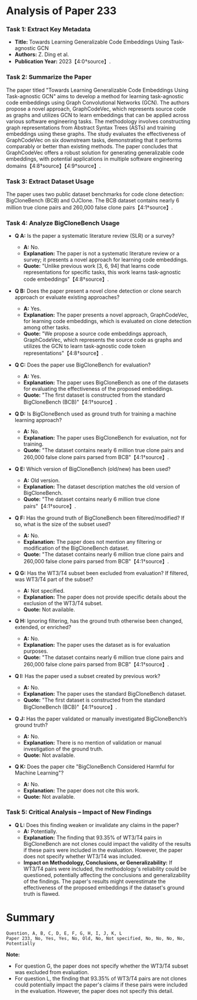 # Analysis of Paper 233

### Task 1: Extract Key Metadata

- **Title:** Towards Learning Generalizable Code Embeddings Using Task-agnostic GCN
- **Authors:** Z. Ding et al.
- **Publication Year:** 2023【4:0†source】.

### Task 2: Summarize the Paper

The paper titled "Towards Learning Generalizable Code Embeddings Using Task-agnostic GCN" aims to develop a method for learning task-agnostic code embeddings using Graph Convolutional Networks (GCN). The authors propose a novel approach, GraphCodeVec, which represents source code as graphs and utilizes GCN to learn embeddings that can be applied across various software engineering tasks. The methodology involves constructing graph representations from Abstract Syntax Trees (ASTs) and training embeddings using these graphs. The study evaluates the effectiveness of GraphCodeVec on six downstream tasks, demonstrating that it performs comparably or better than existing methods. The paper concludes that GraphCodeVec offers a robust solution for generating generalizable code embeddings, with potential applications in multiple software engineering domains【4:8†source】【4:9†source】.

### Task 3: Extract Dataset Usage

The paper uses two public dataset benchmarks for code clone detection: BigCloneBench (BCB) and OJClone. The BCB dataset contains nearly 6 million true clone pairs and 260,000 false clone pairs【4:1†source】.

### Task 4: Analyze BigCloneBench Usage

- **Q A:** Is the paper a systematic literature review (SLR) or a survey?
  - **A:** No.
  - **Explanation:** The paper is not a systematic literature review or a survey; it presents a novel approach for learning code embeddings.
  - **Quote:** "Unlike previous work [3, 6, 94] that learns code representations for specific tasks, this work learns task-agnostic code embeddings"【4:8†source】.

- **Q B:** Does the paper present a novel clone detection or clone search approach or evaluate existing approaches?
  - **A:** Yes.
  - **Explanation:** The paper presents a novel approach, GraphCodeVec, for learning code embeddings, which is evaluated on clone detection among other tasks.
  - **Quote:** "We propose a source code embeddings approach, GraphCodeVec, which represents the source code as graphs and utilizes the GCN to learn task-agnostic code token representations"【4:8†source】.

- **Q C:** Does the paper use BigCloneBench for evaluation?
  - **A:** Yes.
  - **Explanation:** The paper uses BigCloneBench as one of the datasets for evaluating the effectiveness of the proposed embeddings.
  - **Quote:** "The first dataset is constructed from the standard BigCloneBench (BCB)"【4:1†source】.

- **Q D:** Is BigCloneBench used as ground truth for training a machine learning approach?
  - **A:** No.
  - **Explanation:** The paper uses BigCloneBench for evaluation, not for training.
  - **Quote:** "The dataset contains nearly 6 million true clone pairs and 260,000 false clone pairs parsed from BCB"【4:1†source】.

- **Q E:** Which version of BigCloneBench (old/new) has been used?
  - **A:** Old version.
  - **Explanation:** The dataset description matches the old version of BigCloneBench.
  - **Quote:** "The dataset contains nearly 6 million true clone pairs"【4:1†source】.

- **Q F:** Has the ground truth of BigCloneBench been filtered/modified? If so, what is the size of the subset used?
  - **A:** No.
  - **Explanation:** The paper does not mention any filtering or modification of the BigCloneBench dataset.
  - **Quote:** "The dataset contains nearly 6 million true clone pairs and 260,000 false clone pairs parsed from BCB"【4:1†source】.

- **Q G:** Has the WT3/T4 subset been excluded from evaluation? If filtered, was WT3/T4 part of the subset?
  - **A:** Not specified.
  - **Explanation:** The paper does not provide specific details about the exclusion of the WT3/T4 subset.
  - **Quote:** Not available.

- **Q H:** Ignoring filtering, has the ground truth otherwise been changed, extended, or enriched?
  - **A:** No.
  - **Explanation:** The paper uses the dataset as is for evaluation purposes.
  - **Quote:** "The dataset contains nearly 6 million true clone pairs and 260,000 false clone pairs parsed from BCB"【4:1†source】.

- **Q I:** Has the paper used a subset created by previous work?
  - **A:** No.
  - **Explanation:** The paper uses the standard BigCloneBench dataset.
  - **Quote:** "The first dataset is constructed from the standard BigCloneBench (BCB)"【4:1†source】.

- **Q J:** Has the paper validated or manually investigated BigCloneBench’s ground truth?
  - **A:** No.
  - **Explanation:** There is no mention of validation or manual investigation of the ground truth.
  - **Quote:** Not available.

- **Q K:** Does the paper cite "BigCloneBench Considered Harmful for Machine Learning"?
  - **A:** No.
  - **Explanation:** The paper does not cite this work.
  - **Quote:** Not available.

### Task 5: Critical Analysis – Impact of New Findings

- **Q L:** Does this finding weaken or invalidate any claims in the paper?
  - **A:** Potentially.
  - **Explanation:** The finding that 93.35% of WT3/T4 pairs in BigCloneBench are not clones could impact the validity of the results if these pairs were included in the evaluation. However, the paper does not specify whether WT3/T4 was included.
  - **Impact on Methodology, Conclusions, or Generalizability:** If WT3/T4 pairs were included, the methodology's reliability could be questioned, potentially affecting the conclusions and generalizability of the findings. The paper's results might overestimate the effectiveness of the proposed embeddings if the dataset's ground truth is flawed.

# Summary

```
Question, A, B, C, D, E, F, G, H, I, J, K, L
Paper 233, No, Yes, Yes, No, Old, No, Not specified, No, No, No, No, Potentially
```

**Note:**  
- For question G, the paper does not specify whether the WT3/T4 subset was excluded from evaluation.
- For question L, the finding that 93.35% of WT3/T4 pairs are not clones could potentially impact the paper's claims if these pairs were included in the evaluation. However, the paper does not specify this detail.
